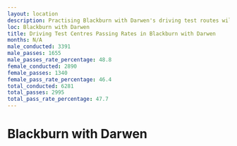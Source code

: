 ```yaml
---
layout: location
description: Practising Blackburn with Darwen's driving test routes will help you become more confident in your gear-changing abilities.
loc: Blackburn with Darwen
title: Driving Test Centres Passing Rates in Blackburn with Darwen
months: N/A
male_conducted: 3391
male_passes: 1655
male_passes_rate_percentage: 48.8
female_conducted: 2890
female_passes: 1340
female_pass_rate_percentage: 46.4
total_conducted: 6281
total_passes: 2995
total_pass_rate_percentage: 47.7
---
```


# Blackburn with Darwen
